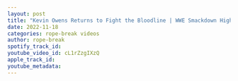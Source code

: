 ```yaml
---
layout: post
title: "Kevin Owens Returns to Fight the Bloodline | WWE Smackdown Highlights 11/18/22 | WWE RAW"
date: 2022-11-18
categories: rope-break videos
author: rope-break
spotify_track_id: 
youtube_video_id: cL1rZzgIXzQ
apple_track_id: 
youtube_metadata: 
---
```

